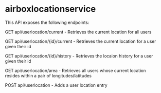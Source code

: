# airboxlocationservice

This API exposes the following endpoints:

GET api/userlocation/current - Retrieves the current location for all users

GET api/userlocation/{id}/current - Retrieves the current location for a user given their id

GET api/userlocation/{id}/history - Retrieves the locaion history for a user given their id

GET api/userlocation/area - Retrieves all users whose current location resides within a pair of longitudes/latitudes

POST api/userlocation - Adds a user location entry
